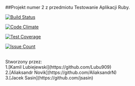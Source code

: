 ##Projekt numer 2 z przedmiotu Testowanie Aplikacji Ruby.<br>

[![Build Status](https://travis-ci.org/jsasin/Tar_egzamin.svg?branch=master)](https://travis-ci.org/jsasin/Tar_egzamin)

[![Code Climate](https://codeclimate.com/github/jsasin/Tar_egzamin/badges/gpa.svg)](https://codeclimate.com/github/jsasin/Tar_egzamin)

[![Test Coverage](https://codeclimate.com/github/jsasin/Tar_egzamin/badges/coverage.svg)](https://codeclimate.com/github/jsasin/Tar_egzamin/coverage)

[![Issue Count](https://codeclimate.com/github/jsasin/Tar_egzamin/badges/issue_count.svg)](https://codeclimate.com/github/jsasin/Tar_egzamin)

<br>
Stworzony przez:<br>
1.[Kamil Lubiejewski](https://github.com/Lubu909)<br>
2.[Aliaksandr Novik](https://github.com/AliaksandrN)<br>
3.[Jacek Sasin](https://github.com/jsasin)


